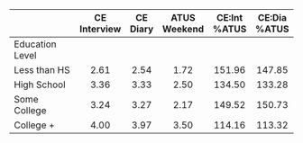
|                      | CE<br>Interview |  CE<br>Diary | ATUS<br>Weekend | CE:Int<br>%ATUS | CE:Dia<br>%ATUS |
| -------------------- | :----------: | :----------: | :----------: | :----------: | :----------: |
| Education Level      |              |              |              |              |              |
| Less than HS         |         2.61 |         2.54 |         1.72 |       151.96 |       147.85 |
| High School          |         3.36 |         3.33 |         2.50 |       134.50 |       133.28 |
| Some College         |         3.24 |         3.27 |         2.17 |       149.52 |       150.73 |
| College +            |         4.00 |         3.97 |         3.50 |       114.16 |       113.32 |

